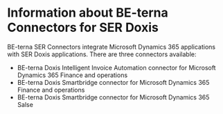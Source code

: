 # Information about BE-terna Connectors for SER Doxis
BE-terna SER Connectors integrate Microsoft Dynamics 365 applications with SER Doxis applications. There are three connectors available:
- BE-terna Doxis Intelligent Invoice Automation connector for Microsoft Dynamics 365 Finance and operations 
- BE-terna Doxis Smartbridge connector for Microsoft Dynamics 365 Finance and operations
- BE-terna Doxis Smartbridge connector for Microsoft Dynamics 365 Salse
